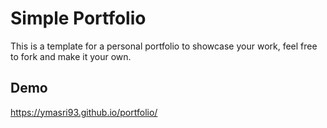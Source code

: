 # Simple Portfolio

This is a template for a personal portfolio to showcase your work, feel free to fork and make it your own.

## Demo

https://ymasri93.github.io/portfolio/

